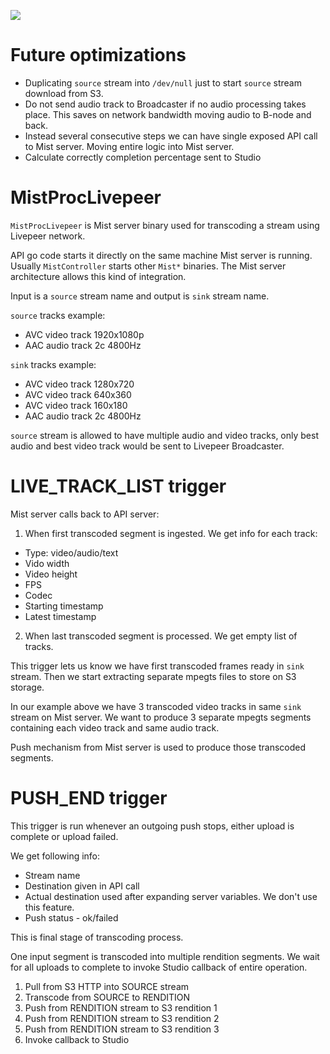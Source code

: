 
[![](https://mermaid.ink/img/pako:eNqlVMFu2zAM_RXC13WX9WYMAZI2w4K5nREnuyyFoUm0I8yWPEkO2hX991G2lThxgGFYDoFNvyc-PpJ6jbgWGMWRxV8tKo73kpWG1TsF9GuYcZLLhikH2e00Nk9X0-CDtO5KNE2A2e5jajTHRB6wQTQwhS48cGE0E5xZh6ZHUK73sxn9x7AxTFmv--MPM7NY1qiGjIw7eWAOT8oeNb1VWDjQBVxhO0qMYpzCS4xhLgRYZ5DVHuZMbg3Pn19-j07VB5Lfo3sknGCexCl2eXaaxJD5nITtZUhVevB3g0pIJ7WywLUqZPnUEwVOi6q0buCTNkDf9nDmAFCjjkWsVInWgVROn1cxCA4Ujw7qHtpnqBssnQ0He2phdA3Z1-36bnnJTROiLmJIW7sHrTpbpWpadylsEVKs0ZlW0WcykFUefyw-cGwgjZz21Husj_o88SAFau8l_2nPFZ05EMxGMWB7kc5Tc588f3fpCgX7h8GcbnaS1bdlvlnP777kySrb9KbKsgxDelJ7PmpD2j5rocEgR1oAca2dI60bTwpljaezG1toyPGLFma3MWybinYHLE1WhcBaIbvuM3WMda714k_G_WPB8GG6NGusqfj_3RuBFbqr3gySr9ozVp1us8_58vF-0p9Jh06D13auhbRHM_5yf3BdN4Pa6Caq0dRMCrpOXz17F7k91riLYnoUWLC2crtop94I2jaCVnpJybWJ4oJVFm8i1jqdvSgexbQgGEDDlTyg3v4A72LpfQ)](https://mermaid.live/edit#pako:eNqlVMFu2zAM_RXC13WX9WYMAZI2w4K5nREnuyyFoUm0I8yWPEkO2hX991G2lThxgGFYDoFNvyc-PpJ6jbgWGMWRxV8tKo73kpWG1TsF9GuYcZLLhikH2e00Nk9X0-CDtO5KNE2A2e5jajTHRB6wQTQwhS48cGE0E5xZh6ZHUK73sxn9x7AxTFmv--MPM7NY1qiGjIw7eWAOT8oeNb1VWDjQBVxhO0qMYpzCS4xhLgRYZ5DVHuZMbg3Pn19-j07VB5Lfo3sknGCexCl2eXaaxJD5nITtZUhVevB3g0pIJ7WywLUqZPnUEwVOi6q0buCTNkDf9nDmAFCjjkWsVInWgVROn1cxCA4Ujw7qHtpnqBssnQ0He2phdA3Z1-36bnnJTROiLmJIW7sHrTpbpWpadylsEVKs0ZlW0WcykFUefyw-cGwgjZz21Husj_o88SAFau8l_2nPFZ05EMxGMWB7kc5Tc588f3fpCgX7h8GcbnaS1bdlvlnP777kySrb9KbKsgxDelJ7PmpD2j5rocEgR1oAca2dI60bTwpljaezG1toyPGLFma3MWybinYHLE1WhcBaIbvuM3WMda714k_G_WPB8GG6NGusqfj_3RuBFbqr3gySr9ozVp1us8_58vF-0p9Jh06D13auhbRHM_5yf3BdN4Pa6Caq0dRMCrpOXz17F7k91riLYnoUWLC2crtop94I2jaCVnpJybWJ4oJVFm8i1jqdvSgexbQgGEDDlTyg3v4A72LpfQ)

# Future optimizations

- Duplicating `source` stream into `/dev/null` just to start `source` stream download from S3.
- Do not send audio track to Broadcaster if no audio processing takes place. This saves on network bandwidth moving audio to B-node and back.
- Instead several consecutive steps we can have single exposed API call to Mist server. Moving entire logic into Mist server.
- Calculate correctly completion percentage sent to Studio

# MistProcLivepeer

`MistProcLivepeer` is Mist server binary used for transcoding a stream using Livepeer network.

API go code starts it directly on the same machine Mist server is running. Usually `MistController` starts other `Mist*` binaries. The Mist server architecture allows this kind of integration.

Input is a `source` stream name and output is `sink` stream name.

`source` tracks example:
- AVC video track 1920x1080p
- AAC audio track 2c 4800Hz

`sink` tracks example:
- AVC video track 1280x720
- AVC video track 640x360
- AVC video track 160x180
- AAC audio track 2c 4800Hz

`source` stream is allowed to have multiple audio and video tracks, only best audio and best video track would be sent to Livepeer Broadcaster.

# LIVE_TRACK_LIST trigger

Mist server calls back to API server:
1) When first transcoded segment is ingested. We get info for each track:
  - Type: video/audio/text
  - Vido width
  - Video height
  - FPS
  - Codec
  - Starting timestamp
  - Latest timestamp
2) When last transcoded segment is processed. We get empty list of tracks.

This trigger lets us know we have first transcoded frames ready in `sink` stream. Then we start extracting separate mpegts files to store on S3 storage.

In our example above we have 3 transcoded video tracks in same `sink` stream on Mist server. We want to produce 3 separate mpegts segments containing each video track and same audio track.

Push mechanism from Mist server is used to produce those transcoded segments.

# PUSH_END trigger

This trigger is run whenever an outgoing push stops, either upload is complete or upload failed.

We get following info:
- Stream name
- Destination given in API call
- Actual destination used after expanding server variables. We don't use this feature.
- Push status - ok/failed

This is final stage of transcoding process.

One input segment is transcoded into multiple rendition segments. We wait for all uploads to complete to invoke Studio callback of entire operation.
1) Pull from S3 HTTP into SOURCE stream
2) Transcode from SOURCE to RENDITION
3) Push from RENDITION stream to S3 rendition 1
4) Push from RENDITION stream to S3 rendition 2
5) Push from RENDITION stream to S3 rendition 3
6) Invoke callback to Studio
